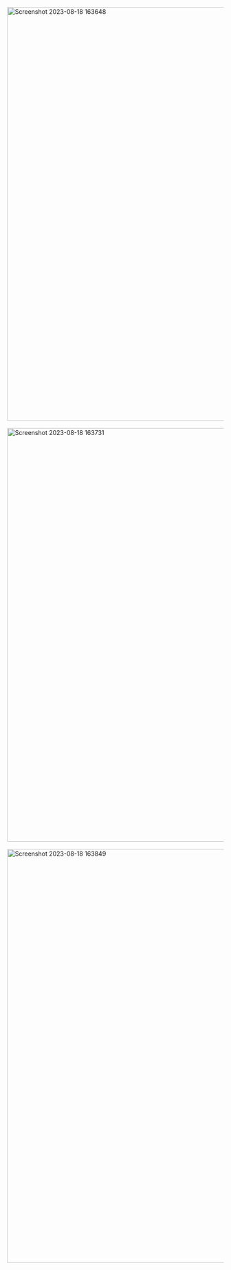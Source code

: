 
<img width="960" alt="Screenshot 2023-08-18 163648" src="https://github.com/satyam-02/txt-compressor/assets/91192090/c1f527f2-f135-46a0-8f71-7bd7be335e9f">
<br>
<br>
<img width="960" alt="Screenshot 2023-08-18 163731" src="https://github.com/satyam-02/txt-compressor/assets/91192090/2d2d4098-2d34-42d9-a387-864c25df0001">
<br>
<br>
<img width="960" alt="Screenshot 2023-08-18 163849" src="https://github.com/satyam-02/txt-compressor/assets/91192090/381c353b-aca9-43ec-9034-b3debfe99eb2">
